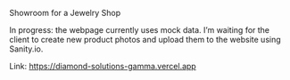 Showroom for a Jewelry Shop

In progress: the webpage currently uses mock data. I’m waiting for the client to create new product photos and upload them to the website using Sanity.io.

Link: https://diamond-solutions-gamma.vercel.app
